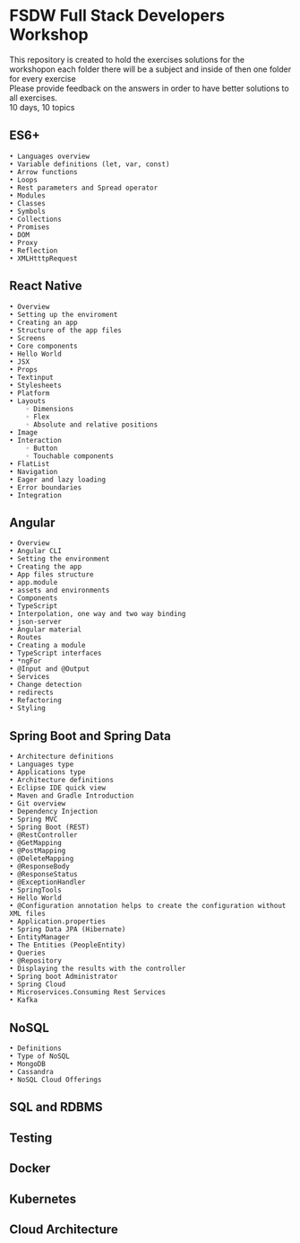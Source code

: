 # FSDW Full Stack Developers Workshop
This repository is created to hold the exercises solutions for the workshopon each folder there will be a subject and inside of then one folder for every exercise<BR />
Please provide feedback on the answers in order to have better solutions to all exercises.<BR />
10 days, 10 topics<BR />
## ES6+
    • Languages overview
    • Variable definitions (let, var, const)
    • Arrow functions
    • Loops
    • Rest parameters and Spread operator
    • Modules
    • Classes
    • Symbols
    • Collections
    • Promises
    • DOM
    • Proxy
    • Reflection
    • XMLHtttpRequest
## React Native
    • Overview
    • Setting up the enviroment
    • Creating an app
    • Structure of the app files
    • Screens
    • Core components
    • Hello World
    • JSX
    • Props
    • Textinput
    • Stylesheets
    • Platform
    • Layouts
        ◦ Dimensions
        ◦ Flex
        ◦ Absolute and relative positions
    • Image
    • Interaction
        ◦ Button
        ◦ Touchable components
    • FlatList
    • Navigation
    • Eager and lazy loading
    • Error boundaries
    • Integration
## Angular
    • Overview
    • Angular CLI
    • Setting the environment
    • Creating the app
    • App files structure
    • app.module
    • assets and environments
    • Components
    • TypeScript
    • Interpolation, one way and two way binding
    • json-server
    • Angular material
    • Routes
    • Creating a module
    • TypeScript interfaces
    • *ngFor
    • @Input and @Output
    • Services
    • Change detection
    • redirects
    • Refactoring
    • Styling
## Spring Boot and Spring Data
    • Architecture definitions
    • Languages type
    • Applications type
    • Architecture definitions
    • Eclipse IDE quick view
    • Maven and Gradle Introduction
    • Git overview
    • Dependency Injection 
    • Spring MVC
    • Spring Boot (REST)
    • @RestController
    • @GetMapping
    • @PostMapping
    • @DeleteMapping
    • @ResponseBody
    • @ResponseStatus
    • @ExceptionHandler
    • SpringTools
    • Hello World
    • @Configuration annotation helps to create the configuration without XML files
    • Application.properties
    • Spring Data JPA (Hibernate)
    • EntityManager
    • The Entities (PeopleEntity)
    • Queries
    • @Repository
    • Displaying the results with the controller
    • Spring boot Administrator
    • Spring Cloud
    • Microservices.Consuming Rest Services
    • Kafka
## NoSQL
    • Definitions
    • Type of NoSQL
    • MongoDB
    • Cassandra
    • NoSQL Cloud Offerings
## SQL and RDBMS
## Testing
## Docker
## Kubernetes
## Cloud Architecture
